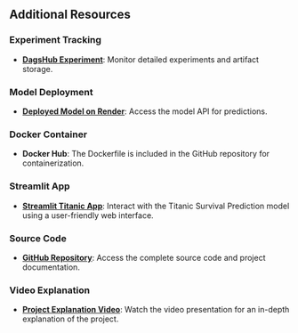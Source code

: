 ## Additional Resources

### Experiment Tracking
- **[DagsHub Experiment](https://dagshub.com/cheepuripalli.sharmiladevi/titanic)**: Monitor detailed experiments and artifact storage.

### Model Deployment
- **[Deployed Model on Render](https://dashboard.render.com/web/srv-ctj5o1rtq21c73e0ci5g)**: Access the model API for predictions.

### Docker Container
- **Docker Hub**: The Dockerfile is included in the GitHub repository for containerization.

### Streamlit App
- **[Streamlit Titanic App](https://sharmiladevi23-project-streamlit-app-kgb8as.streamlit.app/)**: Interact with the Titanic Survival Prediction model using a user-friendly web interface.

### Source Code
- **[GitHub Repository](https://github.com/sharmiladevi23/project)**: Access the complete source code and project documentation.

### Video Explanation
- **[Project Explanation Video](https://drive.google.com/file/d/17LGt57JwaJNK5mYKIkfJzVEOtiTMjXhO/view?usp=drive_link)**: Watch the video presentation for an in-depth explanation of the project.
